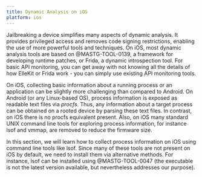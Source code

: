 ```yaml
---
title: Dynamic Analysis on iOS
platform: ios
---
```


Jailbreaking a device simplifies many aspects of dynamic analysis. It provides privileged access and removes code signing restrictions, enabling the use of more powerful tools and techniques. On iOS, most dynamic analysis tools are based on @MASTG-TOOL-0139, a framework for developing runtime patches, or Frida, a dynamic introspection tool. For basic API monitoring, you can get away with not knowing all the details of how ElleKit or Frida work - you can simply use existing API monitoring tools.

On iOS, collecting basic information about a running process or an application can be slightly more challenging than compared to Android. On Android (or any Linux-based OS), process information is exposed as readable text files via _procfs_. Thus, any information about a target process can be obtained on a rooted device by parsing these text files. In contrast, on iOS there is no procfs equivalent present. Also, on iOS many standard UNIX command line tools for exploring process information, for instance lsof and vmmap, are removed to reduce the firmware size.

In this section, we will learn how to collect process information on iOS using command line tools like lsof. Since many of these tools are not present on iOS by default, we need to install them via alternative methods. For instance, lsof can be installed using @MASTG-TOOL-0047 (the executable is not the latest version available, but nevertheless addresses our purpose).
